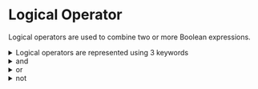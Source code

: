 # Logical Operator

Logical operators are used to combine two or more Boolean expressions.

<details>
  <summary>Logical operators are represented using 3 keywords</summary>
  
  `1. and`

  `2. or`

  `3.  Not`
  
</details>

<details>
  <summary> and </summary>
  
  - "and" is binary operator it required 2 operands

</details>

<details>
    <summary> or </summary>
  
  - "or" is binary operator it required 2 operands.
    
</details>

<details>
   <summary> not </summary>
- "not" is a unary operator and required one operand.
  
- In applicaton development not operator is used along with other operands

</details>
